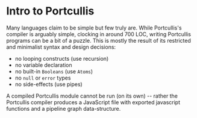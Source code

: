 # Intro to Portcullis

Many languages claim to be simple but few truly are. While Portcullis's compiler
is arguably simple, clocking in around 700 LOC, writing Portcullis programs can
be a bit of a puzzle. This is mostly the result of its restricted and minimalist
syntax and design decisions:

- no looping constructs (use recursion)
- no variable declaration
- no built-in `Booleans` (use `Atoms`)
- no `null` or `error` types
- no side-effects (use pipes)

A compiled Portcullis module cannot be run (on its own) -- rather the Portcullis
compiler produces a JavaScript file with exported javascript functions and a
pipeline graph data-structure.
